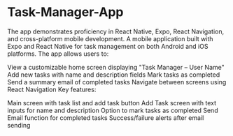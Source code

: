 # Task-Manager-App
The app demonstrates proficiency in React Native, Expo, React Navigation, and cross-platform mobile development.
A mobile application built with Expo and React Native for task management on both Android and iOS platforms. The app allows users to:

View a customizable home screen displaying "Task Manager – User Name"
Add new tasks with name and description fields
Mark tasks as completed
Send a summary email of completed tasks
Navigate between screens using React Navigation
Key features:

Main screen with task list and add task button
Add Task screen with text inputs for name and description
Option to mark tasks as completed
Send Email function for completed tasks
Success/failure alerts after email sending
